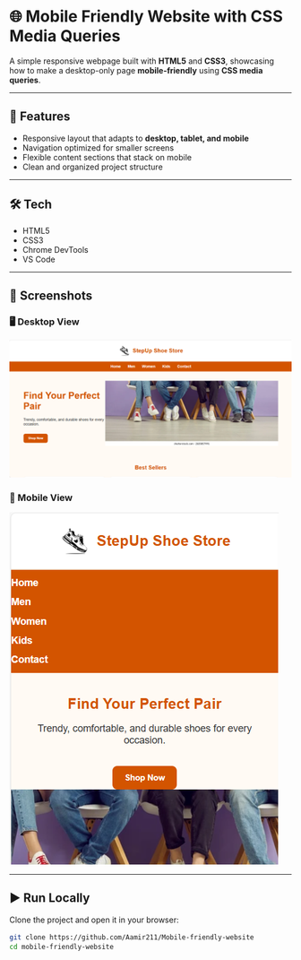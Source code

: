 # 🌐 Mobile Friendly Website with CSS Media Queries

A simple responsive webpage built with **HTML5** and **CSS3**, showcasing how to make a desktop-only page **mobile-friendly** using **CSS media queries**.  

---

## 🚀 Features
- Responsive layout that adapts to **desktop, tablet, and mobile**
- Navigation optimized for smaller screens
- Flexible content sections that stack on mobile
- Clean and organized project structure

---

## 🛠 Tech
- HTML5  
- CSS3  
- Chrome DevTools  
- VS Code  

---

## 📸 Screenshots
### 🖥️ Desktop View  
![Desktop View](desktop-view.png)

### 📱 Mobile View  
![Mobile View](mobile-view.png)

---

## ▶️ Run Locally
Clone the project and open it in your browser:

```bash
git clone https://github.com/Aamir211/Mobile-friendly-website
cd mobile-friendly-website
